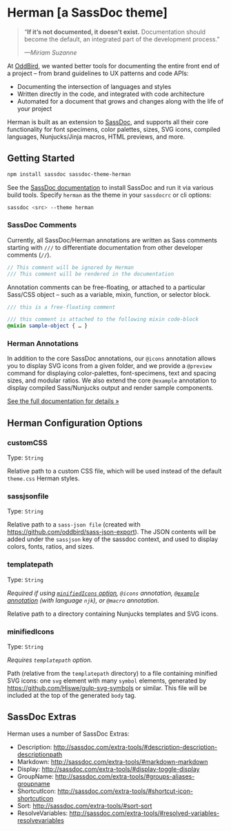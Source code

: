 # Herman [a SassDoc theme]

> “**If it’s not documented, it doesn't exist.**
> Documentation should become the default,
> an integrated part of the development process.”
>
> <cite>—Miriam Suzanne</cite>

At [OddBird][oddbird],
we wanted better tools for documenting
the entire front end of a project –
from brand guidelines to UX patterns and code APIs:

- Documenting the intersection of languages and styles
- Written directly in the code,
  and integrated with code architecture
- Automated for a document that grows and changes
  along with the life of your project

Herman is built as an extension to [SassDoc][sassdoc],
and supports all their core functionality
for font specimens, color palettes, sizes, SVG icons,
compiled languages, Nunjucks/Jinja macros, HTML previews,
and more.


## Getting Started

```bash
npm install sassdoc sassdoc-theme-herman
```

See the [SassDoc documentation](http://sassdoc.com/getting-started/)
to install SassDoc and run it via various build tools.
Specify `herman` as the theme
in your `sassdocrc` or cli options:

```bash
sassdoc <src> --theme herman
```


### SassDoc Comments

Currently,
all SassDoc/Herman annotations are written as Sass comments
starting with `///` to differentiate documentation
from other developer comments (`//`).

```scss
// This comment will be ignored by Herman
/// This comment will be rendered in the documentation
```

Annotation comments can be free-floating,
or attached to a particular Sass/CSS object –
such as a variable, mixin, function, or selector block.

```scss
/// this is a free-floating comment

/// this comment is attached to the following mixin code-block
@mixin sample-object { … }
```


### Herman Annotations

In addition to the core SassDoc annotations,
our `@icons` annotation allows you to
display SVG icons from a given folder,
and we provide a `@preview` command
for displaying color-palettes, font-specimens,
text and spacing sizes, and modular ratios.
We also extend the core `@example` annotation
to display compiled Sass/Nunjucks output
and render sample components.

[See the full documentation for details »][docs]

[oddbird]: http://oddbird.net/
[sassdoc]: http://sassdoc.com/
[docs]: http://oddbird.net/herman/docs/


## Herman Configuration Options

### customCSS

Type: `String`

Relative path to a custom CSS file, which will be used instead of the default
`theme.css` Herman styles.

### sassjsonfile

Type: `String`

Relative path to a `sass-json file` (created with
https://github.com/oddbird/sass-json-export). The JSON contents will be added
under the `sassjson` key of the sassdoc context, and used to display colors,
fonts, ratios, and sizes.

### templatepath

Type: `String`

*Required if using [`minifiedIcons` option](#minifiedicons), `@icons`
annotation, [`@example` annotation](#rendering-nunjucks-examples) (with
language `njk`), or `@macro` annotation.*

Relative path to a directory containing Nunjucks templates and SVG icons.

### minifiedIcons

Type: `String`

*Requires `templatepath` option.*

Path (relative from the `templatepath` directory) to a file containing minified
SVG icons: one `svg` element with many `symbol` elements, generated by
https://github.com/Hiswe/gulp-svg-symbols or similar. This file will be
included at the top of the generated `body` tag.


## SassDoc Extras

Herman uses a number of SassDoc Extras:

- Description: http://sassdoc.com/extra-tools/#description-description-descriptionpath
- Markdown: http://sassdoc.com/extra-tools/#markdown-markdown
- Display: http://sassdoc.com/extra-tools/#display-toggle-display
- GroupName: http://sassdoc.com/extra-tools/#groups-aliases-groupname
- ShortcutIcon: http://sassdoc.com/extra-tools/#shortcut-icon-shortcuticon
- Sort: http://sassdoc.com/extra-tools/#sort-sort
- ResolveVariables: http://sassdoc.com/extra-tools/#resolved-variables-resolvevariables
